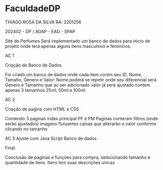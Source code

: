 # FaculdadeDP

THIAGO ROSA DA SILVA 
RA: 2201256

202402 - DP / ADAP - EAD - SPAP





Site de Perfumes
Será implementado um banco de dados para inicio de projeto onde terá apenas alguns itens masculinos e femininos.

AC 1

Criação de Banco de Dados

Foi criado um banco de dados onde cada item contm seu ID, Nome, Tamaho, Genero e Valor: 
Nome poderá se repetir onde seu diferencial será Genero e Tamanho que ao ser adicionado valor já será ajustado 
contem apenas 3 tamanhos 25ml, 50ml e 100ml


AC 2 

Criação de pagina com HTML e CSS

Contendo 3 paginas index principal 
PF e PM
Paginas conteram filtros (onde serão ajustados)
imagens flutuantes 
caixas que alterarão o valor conforme clicando no tamanho

AC 3 
Ajuste com Java Script 
Banco de dados 

Final 

Conclusão de paginas e funções para compra, selecionando tamanho e quantidade de itens. 
Itens tem suas descrições unicas 
 
